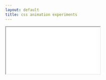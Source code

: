 ```yaml
---
layout: default
title: css animation experiments
---
```

<div class="sandbox" title="running indicator">
<iframe src="/experiments/css/animation/running.html">Seriously? No iframe in
2011?</iframe>
</div>
